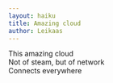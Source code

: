 ```yaml
---
layout: haiku
title: Amazing cloud
author: Leikaas
---
```


This amazing cloud  
Not of steam, but of network  
Connects everywhere  
